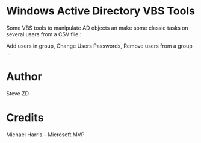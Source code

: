 Windows Active Directory VBS Tools
==================================

Some VBS tools to manipulate AD objects an make some classic tasks on several users from a CSV file :

Add users in group, Change Users Passwords, Remove users from a group ...

Author
======
Steve ZD

Credits
=======
Michael Harris - Microsoft MVP